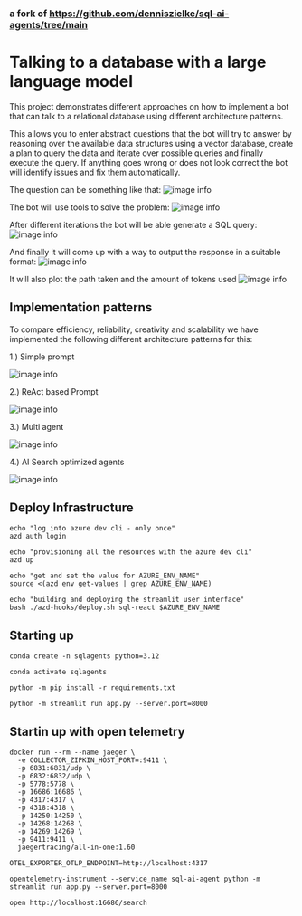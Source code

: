 ### a fork of https://github.com/denniszielke/sql-ai-agents/tree/main

# Talking to a database with a large language model

This project demonstrates different approaches on how to implement a bot that can talk to a relational database using different architecture patterns.

This allows you to enter abstract questions that the bot will try to answer by reasoning over the available data structures using a vector database, create a plan to query the data and iterate over possible queries and finally execute the query. If anything goes wrong or does not look correct the bot will identify issues and fix them automatically.

The question can be something like that:
![image info](./img/question.png)

The bot will use tools to solve the problem:
![image info](./img/tools_used.png)

After different iterations the bot will be able generate a SQL query:
![image info](./img/query.png)

And finally it will come up with a way to output the response in a suitable format:
![image info](./img/output.png)

It will also plot the path taken and the amount of tokens used
![image info](./img/plan.png)

## Implementation patterns

To compare efficiency, reliability, creativity and scalability we have implemented the following different architecture patterns for this:

1.) Simple prompt

![image info](./img/simple.png)

2.) ReAct based Prompt

![image info](./img/tools.png)

3.) Multi agent

![image info](./img/agents.png)

4.) AI Search optimized agents

![image info](./img/embeded-agents.png)

## Deploy Infrastructure

```
echo "log into azure dev cli - only once"
azd auth login

echo "provisioning all the resources with the azure dev cli"
azd up

echo "get and set the value for AZURE_ENV_NAME"
source <(azd env get-values | grep AZURE_ENV_NAME)

echo "building and deploying the streamlit user interface"
bash ./azd-hooks/deploy.sh sql-react $AZURE_ENV_NAME
```

## Starting up


```
conda create -n sqlagents python=3.12

conda activate sqlagents

python -m pip install -r requirements.txt   

python -m streamlit run app.py --server.port=8000
```


## Startin up with open telemetry

```
docker run --rm --name jaeger \
  -e COLLECTOR_ZIPKIN_HOST_PORT=:9411 \
  -p 6831:6831/udp \
  -p 6832:6832/udp \
  -p 5778:5778 \
  -p 16686:16686 \
  -p 4317:4317 \
  -p 4318:4318 \
  -p 14250:14250 \
  -p 14268:14268 \
  -p 14269:14269 \
  -p 9411:9411 \
  jaegertracing/all-in-one:1.60

OTEL_EXPORTER_OTLP_ENDPOINT=http://localhost:4317

opentelemetry-instrument --service_name sql-ai-agent python -m streamlit run app.py --server.port=8000

open http://localhost:16686/search
```